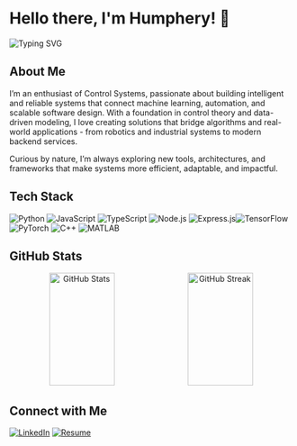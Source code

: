 # Hello there, I'm Humphery! 👋

<img src="https://readme-typing-svg.herokuapp.com?font=Fira+Code&pause=1000&color=2986cc&width=435&lines=Control+Systems;Machine+Learning;Data+Engineering;Backend+Development;Modern+Control;Robotics;" alt="Typing SVG" />

## About Me

I’m an enthusiast of Control Systems, passionate about building intelligent and reliable systems that connect machine learning, automation, and scalable software design. With a foundation in control theory and data-driven modeling, I love creating solutions that bridge algorithms and real-world applications - from robotics and industrial systems to modern backend services.

Curious by nature, I’m always exploring new tools, architectures, and frameworks that make systems more efficient, adaptable, and impactful.

## Tech Stack

![Python](https://img.shields.io/badge/-Python-black?style=flat-square&logo=Python) ![JavaScript](https://img.shields.io/badge/-JavaScript-F7DF1E?style=flat-square&logo=javascript&logoColor=black)
![TypeScript](https://img.shields.io/badge/-TypeScript-3178C6?style=flat-square&logo=typescript&logoColor=white)
![Node.js](https://img.shields.io/badge/-Node.js-339933?style=flat-square&logo=node.js&logoColor=white)
![Express.js](https://img.shields.io/badge/-Express.js-000000?style=flat-square&logo=express&logoColor=white)![TensorFlow](https://img.shields.io/badge/-TensorFlow-black?style=flat-square&logo=TensorFlow) ![PyTorch](https://img.shields.io/badge/-PyTorch-EE4C2C?style=flat-square&logo=PyTorch&logoColor=white) ![C++](https://img.shields.io/badge/-C++-00599C?style=flat-square&logo=C%2B%2B&logoColor=white) ![MATLAB](https://img.shields.io/badge/-MATLAB-0076A8?style=flat-square&logo=Mathworks)

## GitHub Stats

<p align="center">
  <img src="https://github-readme-stats.vercel.app/api?username=Humphery7&show_icons=true&theme=tokyonight" alt="GitHub Stats" style="height: 200px; width: 48%;" />
  <img src="https://github-readme-streak-stats.herokuapp.com/?user=Humphery7&theme=tokyonight" alt="GitHub Streak" style="height: 200px; width: 48%;" />
</p>

## Connect with Me

[![LinkedIn](https://img.shields.io/badge/-LinkedIn-0077B5?style=flat-square&logo=Linkedin&logoColor=white)](https://www.linkedin.com/in/humpheryotu/)
[![Resume]([https://img.shields.io/badge/-Resume-4285F4?style=flat-square&logo=Google-Drive&logoColor=white)](https://drive.google.com/file/d/1MioJEuu7GvDE1wMzopa2OCnIMLfCANah/view?usp=sharing)
